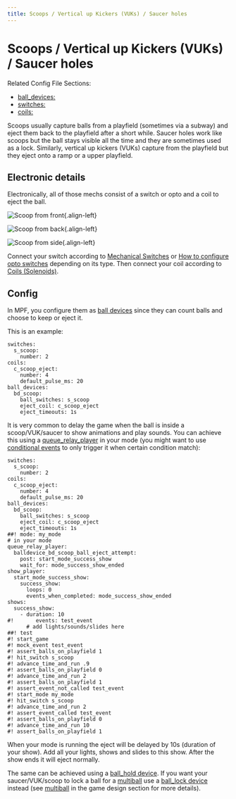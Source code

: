 ```yaml
---
title: Scoops / Vertical up Kickers (VUKs) / Saucer holes
---
```


# Scoops / Vertical up Kickers (VUKs) / Saucer holes


Related Config File Sections:

* [ball_devices:](../config/ball_devices.md)
* [switches:](../config/switches.md)
* [coils:](../config/coils.md)

Scoops usually capture balls from a playfield (sometimes via a subway)
and eject them back to the playfield after a short while. Saucer holes
work like scoops but the ball stays visible all the time and they are
sometimes used as a lock. Similarly, vertical up kickers (VUKs) capture
from the playfield but they eject onto a ramp or a upper playfield.

## Electronic details

Electronically, all of those mechs consist of a switch or opto and a
coil to eject the ball.

![Scoop from front](/mechs/images/scoop_front.jpg){.align-left}

![Scoop from back](/mechs/images/scoop_back.jpg){.align-left}

![Scoop from side](/mechs/images/scoop_side.jpg){.align-left}

<div style="clear: both;"></div>

Connect your switch according to
[Mechanical Switches](switches/mechanical_switches.md) or
[How to configure opto switches](switches/optos.md) depending on its
type. Then connect your coil according to
[Coils (Solenoids)](coils/index.md).

## Config

In MPF, you configure them as
[ball devices](ball_devices/index.md)
since they can count balls and choose to keep or eject it.

This is an example:

``` mpf-config
switches:
  s_scoop:
    number: 2
coils:
  c_scoop_eject:
    number: 4
    default_pulse_ms: 20
ball_devices:
  bd_scoop:
    ball_switches: s_scoop
    eject_coil: c_scoop_eject
    eject_timeouts: 1s
```

It is very common to delay the game when the ball is inside a
scoop/VUK/saucer to show animations and play sounds. You can achieve
this using a
[queue_relay_player](../config/queue_relay_player.md) in your mode (you might want to use
[conditional events](../events/overview/conditional.md) to only trigger it when certain condition match):

``` mpf-config
switches:
  s_scoop:
    number: 2
coils:
  c_scoop_eject:
    number: 4
    default_pulse_ms: 20
ball_devices:
  bd_scoop:
    ball_switches: s_scoop
    eject_coil: c_scoop_eject
    eject_timeouts: 1s
##! mode: my_mode
# in your mode
queue_relay_player:
  balldevice_bd_scoop_ball_eject_attempt:
    post: start_mode_success_show
    wait_for: mode_success_show_ended
show_player:
  start_mode_success_show:
    success_show:
      loops: 0
      events_when_completed: mode_success_show_ended
shows:
  success_show:
    - duration: 10
#!       events: test_event
      # add lights/sounds/slides here
##! test
#! start_game
#! mock_event test_event
#! assert_balls_on_playfield 1
#! hit_switch s_scoop
#! advance_time_and_run .9
#! assert_balls_on_playfield 0
#! advance_time_and_run 2
#! assert_balls_on_playfield 1
#! assert_event_not_called test_event
#! start_mode my_mode
#! hit_switch s_scoop
#! advance_time_and_run 2
#! assert_event_called test_event
#! assert_balls_on_playfield 0
#! advance_time_and_run 10
#! assert_balls_on_playfield 1
```

When your mode is running the eject will be delayed by 10s (duration of
your show). Add all your lights, shows and slides to this show. After
the show ends it will eject normally.

The same can be achieved using a
[ball_hold device](../config/ball_holds.md).
If you want your saucer/VUK/scoop to lock a ball for a
[multiball](../config/multiballs.md) use a
[ball_lock device](../config/ball_locks.md)
instead (see
[multiball](../game_logic/multiballs/index.md)
in the game design section for more details).
